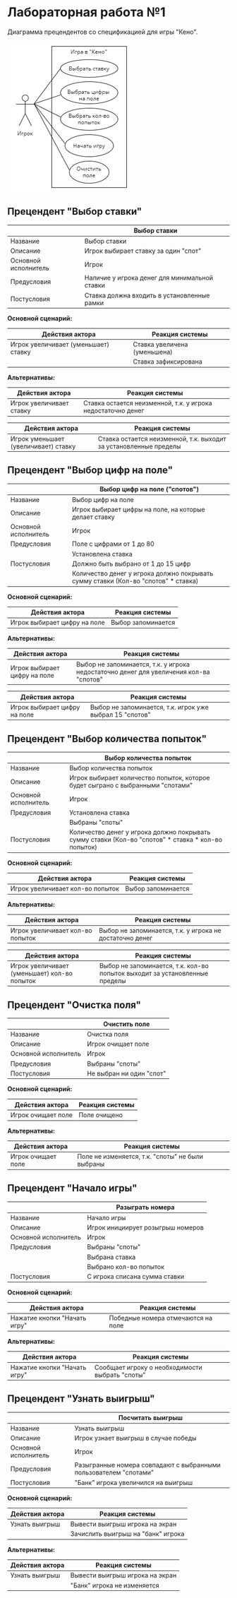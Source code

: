 # Лабораторная работа №1

Диаграмма прецендентов со спецификацией для игры "Кено".

![Диаграмма прецедентов](images/keno.png)

## Прецендент "Выбор ставки"

| | Выбор ставки |
|---|---|
| Название | Выбор ставки |
| Описание | Игрок выбирает ставку за один "спот" |
| Основной исполнитель | Игрок |
| Предусловия | Наличие у игрока денег для минимальной ставки |
| Постусловия | Ставка должна входить в установленные рамки |

**Основной сценарий:**

| Действия актора | Реакция системы |
|---|---|
| Игрок увеличивает (уменьшает) ставку | Ставка увеличена (уменьшена) |
| | Ставка зафиксирована |

**Альтернативы:**

| Действия актора | Реакция системы |
|---|---|
| Игрок увеличивает ставку | Ставка остается неизменной, т.к. у игрока недостаточно денег |

| Действия актора | Реакция системы |
|---|---|
| Игрок уменьшает (увеличивает) ставку | Ставка остается неизменной, т.к. выходит за установленные пределы |

## Прецендент "Выбор цифр на поле"

| | Выбор цифр на поле ("спотов") |
|---|---|
| Название | Выбор цифр на поле |
| Описание | Игрок выбирает цифры на поле, на которые делает ставку |
| Основной исполнитель | Игрок |
| Предусловия | Поле с цифрами от 1 до 80 |
| | Установлена ставка |
| Постусловия | Должно быть выбрано от 1 до 15 цифр |
| | Количество денег у игрока должно покрывать сумму ставки (Кол-во "спотов" * ставка) |

**Основной сценарий:**

| Действия актора | Реакция системы |
|---|---|
| Игрок выбирает цифру на поле | Выбор запоминается |

**Альтернативы:**

| Действия актора | Реакция системы |
|---|---|
| Игрок выбирает цифру на поле | Выбор не запоминается, т.к. у игрока недостаточно денег для увеличения кол-ва "спотов" |

| Действия актора | Реакция системы |
|---|---|
| Игрок выбирает цифру на поле | Выбор не запоминается, т.к. игрок уже выбрал 15 "спотов" |

## Прецендент "Выбор количества попыток"

| | Выбор количества попыток |
|---|---|
| Название | Выбор количества попыток |
| Описание | Игрок выбирает количество попыток, которое будет сыграно с выбранными "спотами" |
| Основной исполнитель | Игрок |
| Предусловия | Установлена ставка |
| | Выбраны "споты" |
| Постусловия | Количество денег у игрока должно покрывать сумму ставки (Кол-во "спотов" * ставка * кол-во попыток) |

**Основной сценарий:**

| Действия актора | Реакция системы |
|---|---|
| Игрок увеличивает кол-во попыток | Выбор запоминается |

**Альтернативы:**

| Действия актора | Реакция системы |
|---|---|
| Игрок увеличивает кол-во попыток | Выбор не запоминается, т.к. у игрока не достаточно денег |

| Действия актора | Реакция системы |
|---|---|
| Игрок увеличивает (уменьшает) кол-во попыток | Выбор не запоминается, т.к. кол-во попыток выходит за установленные пределы |

## Прецендент "Очистка поля"

| | Очистить поле |
|---|---|
| Название | Очистка поля |
| Описание | Игрок очищает поле |
| Основной исполнитель | Игрок |
| Предусловия | Выбраны "споты" |
| Постусловия | Не выбран ни один "спот" |

**Основной сценарий:**

| Действия актора | Реакция системы |
|---|---|
| Игрок очищает поле | Поле очищено |

**Альтернативы:**

| Действия актора | Реакция системы |
|---|---|
| Игрок очищает поле | Поле не изменяется, т.к. "споты" не были выбраны |

## Прецендент "Начало игры"

| | Разыграть номера |
|---|---|
| Название | Начало игры |
| Описание | Игрок инициирует розыгрыш номеров |
| Основной исполнитель | Игрок |
| Предусловия | Выбраны "споты" |
|| Выбрана ставка |
|| Выбрано кол-во попыток |
| Постусловия | С игрока списана сумма ставки |

**Основной сценарий:**

| Действия актора | Реакция системы |
|---|---|
| Нажатие кнопки "Начать игру" | Победные номера отмечаются на поле |

**Альтернативы:**

| Действия актора | Реакция системы |
|---|---|
| Нажатие кнопки "Начать игру" | Сообщает игроку о необходимости выбрать "споты" |

## Прецендент "Узнать выигрыш"

| | Посчитать выигрыш |
|---|---|
| Название | Узнать выигрыш |
| Описание | Игрок узнает выигрыш в случае победы |
| Основной исполнитель | Игрок |
| Предусловия | Разыгранные номера совпадают с выбранными пользователем "спотами" |
| Постусловия | "Банк" игрока увеличился на выигрыш |

**Основной сценарий:**

| Действия актора | Реакция системы |
|---|---|
| Узнать выигрыш | Вывести выигрыш игрока на экран |
| | Зачислить выигрыш на "банк" игрока |

**Альтернативы:**

| Действия актора | Реакция системы |
|---|---|
| Узнать выигрыш | Вывести выигрыш игрока на экран |
| | "Банк" игрока не изменяется |